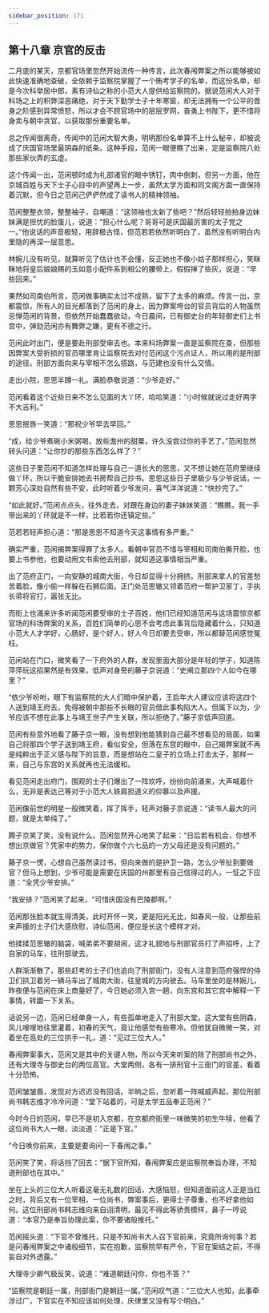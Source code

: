 ```yaml
---
sidebar_position: 171
---
```


## 第十八章 **京官的反击**

二月底的某天，京都官场里忽然开始流传一种传言，此次春闱弊案之所以能够被如此快速准确地查破，全依赖于监察院掌握了一个贿考学子的名单，而这份名单，却是今次科举居中郎，素有诗仙之称的小范大人提供给监察院的。据说范闲大人对于科场之上的积弊深恶痛绝，对于天下勤学士子十年寒窗，却无法拥有一个公平的晋身之阶感到异常愤怒，所以才会不顾官场中的层层罗网，奋勇上书陛下，更不惜将身卖与朝中贪官，以获取那份重要名单。

总之传闻很离奇，传闻中的范闲大智大勇，明明那份名单算不上什么秘辛，却被说成了庆国官场里最阴森的纸条。这种手段，范闲一眼便瞧了出来，定是监察院八处那些家伙弄的玄虚。

这个传闻一出，范闲顿时成为礼部诸官的眼中锈钉，肉中倒刺，但另一方面，他在京城百姓与天下士子心目中的声望再上一步，虽然太学方面和同文阁方面一直保持着沉默，但今日之范闲己俨俨然成了读书人的精神领袖。

范闲整整衣领，整整袖子，自嘲道：“这领袖也太新了些吧？”然后轻轻拍拍身边妹妹满是担忧的脸蛋儿，说道：“担心什么呢？哥哥可是庆国最厉害的太子党之一。”他说话的声音极轻，用辞极古怪，但范若若依然听明白了，虽然没有听明白内里隐的再深一层意思。

林婉儿没有听见，就算听见了估计也不会懂，反正她也不像小姑子那样担心，笑眯眯地将皇后娘娘赐的玉如意小配件系到相公的腰带上，假假掸了些灰，说道：“早些回来。”

果然如司南伯所言，范闲做事确实太过不成熟，留下了太多的麻烦。传言一出，京都震惊，所有人的目光都落到了范闲的身上，因为弊案垮台的官员背后的人物虽然忌惮范闲的背景，但依然开始蠢蠢欲动，今日晨间，已有御史台的年轻御史们上书宫中，弹劾范闲亦有舞弊之嫌，更有不德之行。

范闲此时出门，便是要赴刑部受审去也。本来科场弊案一直是监察院在查，但那些因弊案大受折损的官员哪里肯让监察院去对付范闲这个污点证人，所以用的是刑部的途径。刑部方面向来与宰相不怎么搭路，与范建也没有什么交情。

走出小院，思思半蹲一礼。满脸恭敬说道：“少爷走好。”

范闲看着这个近些日来不怎么见面的大丫环，哈哈笑道：“小时候就说过走好两字不大吉利。”

思思抿唇一笑道：“那祝少爷早去早回。”

“成，给少爷煮碗小米粥喝，放些澹州的甜粟，许久没尝过你的手艺了。”范闲忽然转头问道：“让你抄的那些东西怎么样了？”

这些日子里范闲不知道怎样处理与自己一道长大的思思，又不想让她在范府里继续做丫环，所以干脆安排她去书房帮自己抄书。思思这些日子里极少与少爷说话，一颗芳心深处自然有些不安，此时听着少爷发问，喜气洋洋说道：“快抄完了。”

“如此就好。”范闲点点头，往外走去，对跟在身边的妻子妹妹笑道：“瞧瞧，我一手带出来的丫环就是不一样，比若若你还镇定些。”

范若若轻声担心道：“那是思思不知道今天这事情有多严重。”

确实严重，范闲揭弊案得罪了太多人。看朝中官员不惜与宰相和司南伯撕开脸，也要上书参他，也要动用文书索他去刑部，就知道这事情相当严重。

出了范府正门，一向安静的城南大街，今日却显得十分拥挤。刑部来拿人的官差愁苦着脸，像小偷一样躲在石狮后面。正门处范思辙又领着范府一帮护卫家丁，手执长帚将官打，嚣张无比。

而街上也涌来许多听闻范闲要受审的士子百姓，他们已经知道范闲与这场震惊京都官场的科场弊案的关系，百姓们简单的心思不会考虑此事背后隐藏着什么，只知道小范大人才学好，心肠好，是个好人，好人今日却要去受审，所以都替范闲感觉冤枉。

范闲站在门口，微笑看了一下府外的人群，发现里面大部分是年轻的学子，知道陈萍萍玩这招果然是有效果，低声对身旁的藤子京说道：“史阐立那四个人如今在哪里？”

“依少爷吩咐，眼下有监察院的大人们暗中保护着，王启年大人建议应该将这四个人送到靖王府去，免得被朝中那些不长眼的官员借此事构陷大人。但属下以为，少爷应该不想在此事上与靖王世子产生关联，所以拒绝了。”藤子京低声回道。

范闲有些意外地看了藤子京一眼，没有想到他能猜到自己最不想看见的局面，如果自己将那四个学子送到靖王府，看似安全，但落在东宫的眼中，自己揭弊案就不再是纯粹出于正义感与陛下的旨意，而是想站在二皇子的立场上打击太子，那样一来，自己与东宫的关系就再也无法缓和。

看见范闲走出府门，围观的士子们爆出了一阵欢呼，纷纷向前涌来，大声喊着什么，无非是表达己等对于小范大人铁肩担道义的仰慕以及声援。

范闲像前世的明星一般微笑着，挥了挥手，轻声对藤子京说道：“读书人最大的问题，就是太单纯了。”

腾子京笑了笑，没有说什么。范闲忽然开心地笑了起来：“日后若有机会，你想不想出京做官？凭家中的势力，保你做个六七品的一方父母还是没有问题的。”

藤子京一愣，心想自己虽然读过书，但向来做的是护卫一路，怎么少爷扯到要做官？但马上想到，少爷可能是需要在庆国的州郡里有自己信得过的人，一怔之下应道：“全凭少爷安排。”

“我安排？”范闲笑了起来，“可惜庆国没有巴陵郡啊。”

范闲那张脸本就生得清美，此时开怀一笑，更是阳光无比，如春风一般，让那些前来声援的士子们大感欣慰，诗仙范闲，便应是长这个模样才对。

他揉揉范思辙的脑袋，喊弟弟不要胡闹，这才礼貌地与刑部官员打了声招呼，上了自家的马车，往刑部驶去。

人群渐渐散了，那些赶考的士子们也追向了刑部衙门，没有人注意到范府强悍的侍卫们拱卫着另一辆马车出了城南大街，往皇城的方向驶去。马车里坐的是林婉儿，昨夜便与范闲在床上商量好了，今日她必须入宫一趟，向东宫和其它宫中解释一下事情，转圜一下关系。

话说另一边，范闲已经单身一人，有些孤单地走入了刑部大堂。这大堂有些阴森，风儿嗖嗖地往里灌着，初春的天气，竟让他感觉有些寒冷。但他犹自微微一笑，对着坐在高处的三位拱手一礼，道：“见过三位大人。”

春闱弊案事大，范闲又是其中的关键人物，所以今天来听案的除了刑部尚书之外，还有大理寺与御史台的两位高官。大堂两侧，各有一排刑官十三衙门的官差，看着十分恐怖。

范闲皱皱眉，发现对方迟迟没有回话。半晌之后，忽听着一阵喊威声起，那位刑部尚书韩志维才冷冷问道：“堂下站着的，可是太学五品奉正范闲？”

今时今日的范闲，早已不是初入京都，在京都府衙里一味微笑的初生牛犊，他看了这位尚书大人一眼，淡淡道：“正是下官。”

“今日唤你前来，主要是要询问一下春闱之事。”

范闲笑了笑，将话挡了回去：“据下官所知，春闱弊案应是监察院奉旨办理，不知道刑部也在其中。”

坐在上头的三位大人听着这毫无礼数的回话，大感恼怒，但知道面前这人正是当红之时，背后又有一位宰相，一位尚书，弊案事后，更得士子尊重，也不好拿他如何。这位刑部尚书韩志维向来自诩清明，最见不得此等骄贵模样，鼻子一哼说道：“本官乃是奉旨协理此案，你不要诸般推托。”

范闲摇头道：“下官不曾推托，只是不知尚书大人召下官前来，究竟所询何事？若是问春闱弊案之中诸般细节，实在抱歉，监察院早有严令，下官在案结之前，不得妄自对外透露。”

大理寺少卿气极反笑，说道：“难道朝廷问你，你也不答？”

“监察院是朝廷一属，刑部衙门是朝廷一属。”范闲叹气道：“三位大人也知，此事牵涉过广，下官实在不知应该如何处理，庆律里又没有写个明白。”

